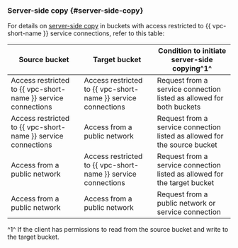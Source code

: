 ### Server-side copy {#server-side-copy}

For details on [server-side copy](../../storage/operations/objects/copy.md) in buckets with access restricted to {{ vpc-short-name }} service connections, refer to this table:

Source bucket | Target bucket | Condition to initiate server-side copying^1^
--- | --- | ---
Access restricted to {{ vpc-short-name }} service connections | Access restricted to {{ vpc-short-name }} service connections | Request from a service connection listed as allowed for both buckets
Access restricted to {{ vpc-short-name }} service connections | Access from a public network | Request from a service connection listed as allowed for the source bucket
Access from a public network | Access restricted to {{ vpc-short-name }} service connections | Request from a service connection listed as allowed for the target bucket
Access from a public network | Access from a public network | Request from a public network or service connection

^1^ If the client has permissions to read from the source bucket and write to the target bucket.